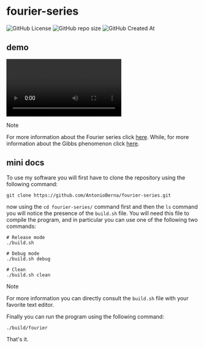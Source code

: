 # fourier-series

![GitHub License](https://img.shields.io/github/license/antonioberna/fourier-series)
![GitHub repo size](https://img.shields.io/github/repo-size/antonioberna/fourier-series)
![GitHub Created At](https://img.shields.io/github/created-at/antonioberna/fourier-series)

## demo

<!-- https://github.com/AntonioBerna/fourier-series/assets/60107274/16c3fe8f-530a-4e4e-9533-81c4f845d15c -->

<video src="assets/videos/demo.mp4" controls preload fullscreen></video>

> [!NOTE]
> For more information about the Fourier series click [here](https://en.wikipedia.org/wiki/Fourier_series#Convergence). While, for more information about the Gibbs phenomenon click [here](https://en.wikipedia.org/wiki/Gibbs_phenomenon).

## mini docs

To use my software you will first have to clone the repository using the following command:

```
git clone https://github.com/AntonioBerna/fourier-series.git
```

now using the `cd fourier-series/` command first and then the `ls` command you will notice the presence of the `build.sh` file. You will need this file to compile the program, and in particular you can use one of the following two commands:

```shell
# Release mode
./build.sh

# Debug mode
./build.sh debug

# Clean
./build.sh clean
```

> [!NOTE]
> For more information you can directly consult the `build.sh` file with your favorite text editor.

Finally you can run the program using the following command:

```
./build/fourier
```

That's it.
